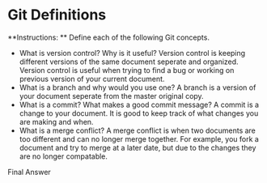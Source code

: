 # Git Definitions

**Instructions: ** Define each of the following Git concepts.

* What is version control?  Why is it useful?
Version control is keeping different versions of the same document seperate and organized. Version control is useful when trying to find a bug or working on previous version of your current document.
* What is a branch and why would you use one? 
A branch is a version of your document seperate from the master original copy.
* What is a commit? What makes a good commit message?
A commit is a change to your document. It is good to keep track of what changes you are making and when.
* What is a merge conflict?
A merge conflict is when two documents are too different and can no longer merge together. For example, you fork a document and try to merge at a later date, but due to the changes they are no longer compatable.

Final Answer